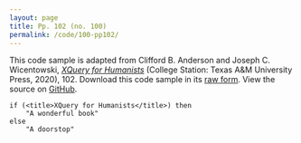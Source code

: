 ```yaml
---
layout: page
title: Pp. 102 (no. 100)
permalink: /code/100-pp102/
---
```


This code sample is adapted from Clifford B. Anderson and Joseph C. Wicentowski, 
[_XQuery for Humanists_](/) (College Station: Texas A&M University Press, 2020), 102. 
Download this code sample in its [raw form](/code/100-pp102/100-pp102.xq).
View the source on [GitHub](https://github.com/coding4humanists/xquery4humanists/blob/release/code/100-pp102/100-pp102.xq).

```xquery
if (<title>XQuery for Humanists</title>) then
    "A wonderful book"
else
    "A doorstop"
```  
